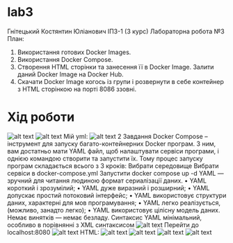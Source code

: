 # lab3
Гнітецький Костянтин Юліанович ІПЗ-1 (3 курс)
Лабораторна робота №3
План:
1.	Використання готових Docker Images.
2.	Використання Docker Compose.
3.	Створення HTML сторінки та занесення її в Docker Image. Залити даний Docker Image на Docker Hub.
4.	Скачати Docker Image когось із групи і розвернути в себе контейнер з HTML сторінкою на порті 8086 ззовні.
# Хід роботи
![alt text]([http://url/to/img.png](https://cdn.discordapp.com/attachments/847890019908583494/1034112982940131328/unknown.png))
![alt text](https://cdn.discordapp.com/attachments/847890019908583494/1034113373786341507/unknown.png)
Мій yml:
![alt text](https://cdn.discordapp.com/attachments/847890019908583494/1034113634080673902/unknown.png)
2 Завдання
Docker Compose – інструмент для запуску багато-контейнерних Docker програм. З ним, вам достатньо мати YAML файл, щоб налаштувати сервіси програми, і однією командою створити та запустити їх. Тому процес запуску програм складається всього з 3 кроків:
Вибрати середовище
Вибрати сервіси в docker-compose.yml
Запустити docker compose up -d
YAML — зручний для читання людиною формат сериалізації даних.
•	YAML короткий і зрозумілий;
•	YAML дуже виразний і розширний;
•	YAML допускає простий потоковий інтерфейс;
•	YAML використовує структури даних, характерні для мов програмування;
•	YAML легко реалізується, (можливо, занадто легко);
•	YAML використовує цілісну модель даних. Немає винятків — немає безладу.
Синтаксис YAML мінімальний, особливо в порівнянні з XML синтаксисом
![alt text](https://cdn.discordapp.com/attachments/847890019908583494/1034113749902164108/unknown.png)
Перейти до localhost:8080
![alt text](https://cdn.discordapp.com/attachments/847890019908583494/1034113859750998066/unknown.png)
HTML:
![alt text](https://cdn.discordapp.com/attachments/847890019908583494/1034113958732365934/unknown.png)
![alt text](https://cdn.discordapp.com/attachments/847890019908583494/1034114157630455828/unknown.png)
![alt text](https://cdn.discordapp.com/attachments/847890019908583494/1034114173841444914/unknown.png)
![alt text](https://cdn.discordapp.com/attachments/847890019908583494/1034114336286855208/unknown.png)
